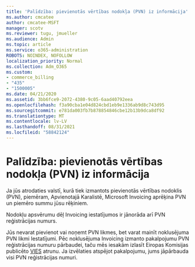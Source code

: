 ```yaml
---
title: 'Palīdzība: pievienotās vērtības nodokļa (PVN) iz informācija'
ms.author: cmcatee
author: cmcatee-MSFT
manager: scotv
ms.reviewer: tugu, jmueller
ms.audience: Admin
ms.topic: article
ms.service: o365-administration
ROBOTS: NOINDEX, NOFOLLOW
localization_priority: Normal
ms.collection: Adm_O365
ms.custom:
- commerce_billing
- "435"
- "1500005"
ms.date: 04/21/2020
ms.assetid: 3bb6fce9-2072-4380-9c05-6aad40792eea
ms.openlocfilehash: f3a90cba1e04d824cbd1eb9e1336ab9d8c743d95
ms.sourcegitcommit: e781da003fb7b878854846cbe12b13b9dca8df92
ms.translationtype: MT
ms.contentlocale: lv-LV
ms.lasthandoff: 08/31/2021
ms.locfileid: "58842124"
---
```

# <a name="help-understanding-value-added-tax-vat"></a>Palīdzība: pievienotās vērtības nodokļa (PVN) iz informācija

Ja jūs atrodaties valstī, kurā tiek izmantots pievienotās vērtības nodoklis (PVN), piemēram, Apvienotajā Karalistē, Microsoft Invoicing aprēķina PVN un piemēro summu jūsu rēķiniem.
  
Nodokļu apsvērumu dēļ Invoicing iestatījumos ir jānorāda arī PVN reģistrācijas numurs.
  
Jūs nevarat pievienot vai noņemt PVN likmes, bet varat mainīt noklusējuma PVN likmi Iestatījumi. Pēc noklusējuma Invoicing izmanto pakalpojumu PVN reģistrācijas numuru pārbaudei, taču mēs iesakām izlasīt Eiropas Komisijas publicēto [VIES](https://go.microsoft.com/fwlink/?LinkID=841741) atrunu. Ja izvēlaties atspējot pakalpojumu, jums jāpārbauda visi PVN reģistrācijas numuri.